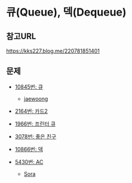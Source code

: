 큐(Queue), 덱(Dequeue)
=======

참고URL
-------
https://kks227.blog.me/220781851401  
  

문제
----
 * [10845번: 큐](https://www.acmicpc.net/problem/10845)
     * [jaewoong](https://github.com/SangBeo/algoStudy/blob/master/Queue/jaewoong/10845.md)
 
 * [2164번: 카드2](https://www.acmicpc.net/problem/2164)
 
 * [1966번: 프린터 큐](https://www.acmicpc.net/problem/1966)
   
 * [3078번: 좋은 친구](https://www.acmicpc.net/problem/3078)
 
 * [10866번: 덱](https://www.acmicpc.net/problem/10866)
 
 * [5430번: AC](https://www.acmicpc.net/problem/5430)
      * [Sora](https://github.com/SangBeo/algoStudy/blob/master/Queue/Sora/5430.md)
    
 
 
